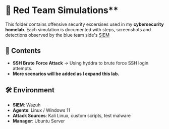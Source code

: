 # 🔴 Red Team Simulations**

This folder contains offensive security excersises used in my **cybersecurity homelab**.
Each simulation is documented with steps, screenshots and detections observed by the blue team side's [SIEM](https://github.com/putu-elang/cybersecurity-lab/tree/main/blue-team)


## 📂 Contents
- **SSH Brute Force Attack** → Using hyddra to brute force SSH login attempts.
- **More scenarios will be added as I expand this lab.**


## 🛠️ Environment
- **SIEM**: Wazuh 
- **Agents**: Linux / Windows 11 
- **Attack Sources**: Kali Linux, custom scripts, test malware
- **Manager**: Ubuntu Server

